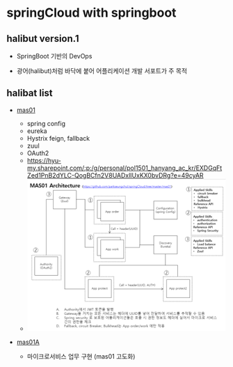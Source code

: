 # springCloud with springboot

## halibut version.1

- SpringBoot 기반의 DevOps 

- 광어(halibut)처럼 바닥에 붙어 어플리케이션 개발 서포트가 주 목적 


## halibat list

- [mas01](https://github.com/parkseungchul/springCloud/tree/master/mas01)
  - spring config
  - eureka 
  - Hystrix feign, fallback
  - zuul
  - OAuth2
  - https://hyu-my.sharepoint.com/:p:/g/personal/pol1501_hanyang_ac_kr/EXDGqFtZed1PnB2dYLC-QogBCfn2V8UADxlIUxKX0bvDRg?e=49cyAR
  - ![image](./mas01/mas01.PNG)
  
- [mas01A](https://github.com/parkseungchul/springCloud/tree/master/mas01A)
  - 마이크로서비스 업무 구현 (mas01 고도화)
